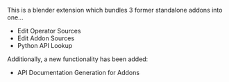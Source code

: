 This is a blender extension which bundles 3 former standalone addons into one...
- Edit Operator Sources
- Edit Addon Sources
- Python API Lookup

Additionally, a new functionality has been added:
- API Documentation Generation for Addons